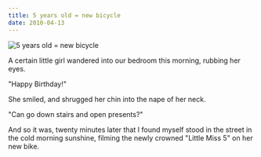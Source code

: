 ```yaml
---
title: 5 years old = new bicycle
date: 2010-04-13
---
```


![5 years old = new bicycle](https://source.unsplash.com/ZYYS1kapOm8/1600x900)

A certain little girl wandered into our bedroom this morning, rubbing her eyes.

"Happy Birthday!"

She smiled, and shrugged her chin into the nape of her neck.

"Can go down stairs and open presents?"

And so it was, twenty minutes later that I found myself stood in the street in the cold morning sunshine, filming the newly crowned "Little Miss 5" on her new bike.
